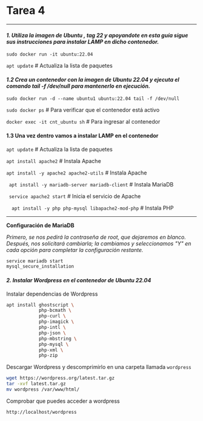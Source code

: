 # Tarea 4

---
#### ***1. Utiliza la imagen de Ubuntu , tag 22 y apoyandote en esta guía sigue sus instrucciones para instalar LAMP en dicho contenedor.***

`sudo docker run -it ubuntu:22.04`

`apt update` # Actualiza la lista de paquetes


#### ***1.2 Crea un contenedor con la imagen de Ubuntu 22.04 y ejecuta el comando tail -f /dev/null para mantenerlo en ejecución.***

`sudo docker run -d --name ubuntu1 ubuntu:22.04 tail -f /dev/null` 

`sudo docker ps` # Para verificar que el contenedor está activo

`docker exec -it cnt_ubuntu sh` # Para ingresar al contenedor

#### 1.3 Una vez dentro vamos a instalar LAMP en el contenedor

`apt update` # Actualiza la lista de paquetes

`apt install apache2` # Instala Apache

`apt install -y apache2 apache2-utils` # Instala Apache

` apt install -y mariadb-server mariadb-client` # Instala MariaDB


` service apache2 start` # Inicia el servicio de Apache


`  apt install -y php php-mysql libapache2-mod-php` # Instala PHP

---
**Configuración de MariaDB**

*Primero, se nos pedirá la contraseña de root, que dejaremos en blanco. Después, nos solicitará cambiarla; la cambiamos y seleccionamos "Y" en cada opción para completar la configuración restante.*

``` bash
service mariadb start
mysql_secure_installation
 ```

#### ***2. Instalar Wordpress en el contenedor de Ubuntu 22.04***

Instalar dependencias de Wordpress
``` bash
apt install ghostscript \
            php-bcmath \
            php-curl \
            php-imagick \
            php-intl \
            php-json \
            php-mbstring \
            php-mysql \
            php-xml \
            php-zip
```

Descargar Wordpress y descomprimirlo en una carpeta llamada `wordpress`
``` bash
wget https://wordpress.org/latest.tar.gz
tar -xvf latest.tar.gz
mv wordpress /var/www/html/
```
Comprobar que puedes acceder a wordpress 
``` bash
http://localhost/wordpress
```



